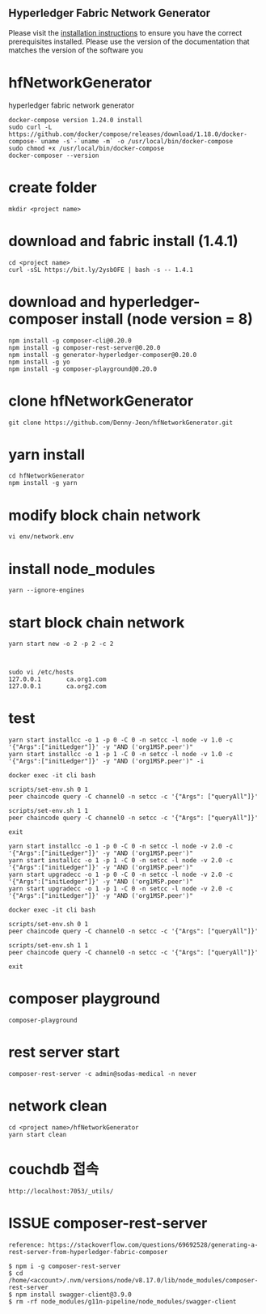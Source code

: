 [//]: # (SPDX-License-Identifier: MIT)

## Hyperledger Fabric Network Generator

Please visit the [installation instructions](http://hyperledger-fabric.readthedocs.io/en/latest/install.html)
to ensure you have the correct prerequisites installed. Please use the
version of the documentation that matches the version of the software you

# hfNetworkGenerator
hyperledger fabric network generator

```
docker-compose version 1.24.0 install
sudo curl -L https://github.com/docker/compose/releases/download/1.18.0/docker-compose-`uname -s`-`uname -m` -o /usr/local/bin/docker-compose
sudo chmod +x /usr/local/bin/docker-compose
docker-composer --version
```

# create folder
```
mkdir <project name>
```


# download and fabric install (1.4.1)
```
cd <project name>
curl -sSL https://bit.ly/2ysbOFE | bash -s -- 1.4.1
```

# download and hyperledger-composer install (node version = 8)
```
npm install -g composer-cli@0.20.0
npm install -g composer-rest-server@0.20.0
npm install -g generator-hyperledger-composer@0.20.0
npm install -g yo
npm install -g composer-playground@0.20.0
 ```


# clone hfNetworkGenerator
```
git clone https://github.com/Denny-Jeon/hfNetworkGenerator.git
```

# yarn install
```
cd hfNetworkGenerator
npm install -g yarn
```


# modify block chain network
```
vi env/network.env
```


# install node_modules
```
yarn --ignore-engines
```


# start block chain network
```
yarn start new -o 2 -p 2 -c 2



sudo vi /etc/hosts
127.0.0.1       ca.org1.com
127.0.0.1       ca.org2.com
```



# test
```
yarn start installcc -o 1 -p 0 -C 0 -n setcc -l node -v 1.0 -c '{"Args":["initLedger"]}' -y "AND ('org1MSP.peer')"
yarn start installcc -o 1 -p 1 -C 0 -n setcc -l node -v 1.0 -c '{"Args":["initLedger"]}' -y "AND ('org1MSP.peer')" -i

docker exec -it cli bash

scripts/set-env.sh 0 1
peer chaincode query -C channel0 -n setcc -c '{"Args": ["queryAll"]}'

scripts/set-env.sh 1 1
peer chaincode query -C channel0 -n setcc -c '{"Args": ["queryAll"]}'

exit

yarn start installcc -o 1 -p 0 -C 0 -n setcc -l node -v 2.0 -c '{"Args":["initLedger"]}' -y "AND ('org1MSP.peer')"
yarn start installcc -o 1 -p 1 -C 0 -n setcc -l node -v 2.0 -c '{"Args":["initLedger"]}' -y "AND ('org1MSP.peer')"
yarn start upgradecc -o 1 -p 0 -C 0 -n setcc -l node -v 2.0 -c '{"Args":["initLedger"]}' -y "AND ('org1MSP.peer')"
yarn start upgradecc -o 1 -p 1 -C 0 -n setcc -l node -v 2.0 -c '{"Args":["initLedger"]}' -y "AND ('org1MSP.peer')"

docker exec -it cli bash

scripts/set-env.sh 0 1
peer chaincode query -C channel0 -n setcc -c '{"Args": ["queryAll"]}'

scripts/set-env.sh 1 1
peer chaincode query -C channel0 -n setcc -c '{"Args": ["queryAll"]}'

exit

```


# composer playground
```
composer-playground
```


# rest server start
```
composer-rest-server -c admin@sodas-medical -n never
```


# network clean
```
cd <project name>/hfNetworkGenerator
yarn start clean
```
 

# couchdb 접속
```
http://localhost:7053/_utils/
```


# ISSUE composer-rest-server
```
reference: https://stackoverflow.com/questions/69692528/generating-a-rest-server-from-hyperledger-fabric-composer

$ npm i -g composer-rest-server
$ cd /home/<account>/.nvm/versions/node/v8.17.0/lib/node_modules/composer-rest-server
$ npm install swagger-client@3.9.0 
$ rm -rf node_modules/g11n-pipeline/node_modules/swagger-client
```
